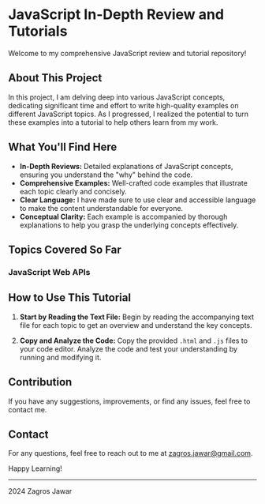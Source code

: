 # JavaScript In-Depth Review and Tutorials

Welcome to my comprehensive JavaScript review and tutorial repository!

## About This Project

In this project, I am delving deep into various JavaScript concepts, dedicating significant time and effort to write high-quality examples on different JavaScript topics. As I progressed, I realized the potential to turn these examples into a tutorial to help others learn from my work.

## What You'll Find Here

- **In-Depth Reviews:** Detailed explanations of JavaScript concepts, ensuring you understand the "why" behind the code.
- **Comprehensive Examples:** Well-crafted code examples that illustrate each topic clearly and concisely.
- **Clear Language:** I have made sure to use clear and accessible language to make the content understandable for everyone.
- **Conceptual Clarity:** Each example is accompanied by thorough explanations to help you grasp the underlying concepts effectively.

## Topics Covered So Far

### JavaScript Web APIs 


## How to Use This Tutorial

1. **Start by Reading the Text File:**
   Begin by reading the accompanying text file for each topic to get an overview and understand the key concepts.
   
2. **Copy and Analyze the Code:**
   Copy the provided `.html` and `.js` files to your code editor. Analyze the code and test your understanding by running and modifying it.

## Contribution

If you have any suggestions, improvements, or find any issues, feel free to contact me.

## Contact

For any questions, feel free to reach out to me at [zagros.jawar@gmail.com](mailto:zagros.jawar@gmail.com).

Happy Learning!

---

2024 Zagros Jawar
